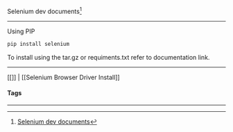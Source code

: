 Selenium dev documents[^1]
***

Using PIP
```python
pip install selenium
```

To install using the tar.gz or requiments.txt refer to documentation link.

***
[[]] | [[Selenium Browser Driver Install]]
#### Tags
***
[^1]: [Selenium dev documents](https://www.selenium.dev/documentation/webdriver/getting_started/install_library/)